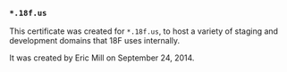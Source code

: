 ### `*.18f.us`

This certificate was created for `*.18f.us`, to host a variety of staging and development domains that 18F uses internally.

It was created by Eric Mill on September 24, 2014.
